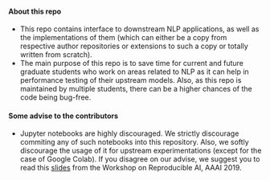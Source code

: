 #### About this repo

- This repo contains interface to downstream NLP applications, as well as the implementations of them (which can either 
be a copy from respective author repositories or extensions to such a copy or totally  written from scratch). 
- The main purpose of this repo is to save time for current and future graduate students who work on areas related to 
NLP as it can help in performance testing of their upstream models. Also, as this repo is maintained by multiple students, 
there can be a higher chances of the code being bug-free. 

#### Some advise to the contributors

- Jupyter notebooks are highly discouraged. We strictly discourage commiting any of such notebooks into this repository. 
Also, we softly discourage the usage of it for upstream experimentations (except for the case of Google Colab). If you
disagree on our advise, we suggest you to read this [slides](https://docs.google.com/presentation/d/1d2DSmPY0dkr4jhD5aTfwdoBZEON_AQNp7w2Nr9mM7GU/edit?usp=sharing)
from the Workshop on Reproducible AI, AAAI 2019. 
